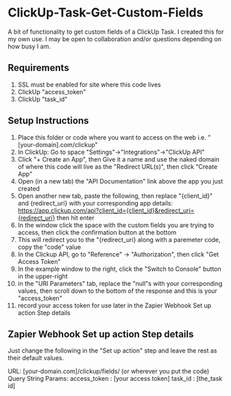 # ClickUp-Task-Get-Custom-Fields
A bit of functionality to get custom fields of a ClickUp Task.  I created this for my own use. I may be open to collaboration and/or questions depending on how busy I am.

## Requirements
1. SSL must be enabled for site where this code lives
2. ClickUp "access_token"
3. ClickUp "task_id"

## Setup Instructions
1. Place this folder or code where you want to access on the web i.e. "[your-domain].com/clickup"
2. In ClickUp: Go to space "Settings"->"Integrations"->"ClickUp API"
3. Click "+ Create an App", then Give it a name and use the naked domain of where this code will live as the "Redirect URL(s)", then click "Create App"
4. Open (in a new tab) the "API Documentation" link above the app you just created
5. Open another new tab, paste the following, then replace "{client_id}" and {redirect_uri} with your corresponding app details: https://app.clickup.com/api?client_id={client_id}&redirect_uri={redirect_uri} then hit enter
6. In the window click the space with the custom fields you are trying to access, then click the confirmation button at the bottom
7. This will redirect you to the "{redirect_uri} along with a paremeter code, copy the "code" value
8. In the Clickup API, go to "Reference" -> "Authorization", then click "Get Access Token"
9. In the example window to the right, click the "Switch to Console" button in the upper-right
10. in the "URI Parameters" tab, replace the "null"s with your corresponding values, then scroll down to the bottom of the response and this is your "access_token"
11. record your access token for use later in the Zapier Webhook Set up action Step details


## Zapier Webhook Set up action Step details

Just change the following in the "Set up action" step and leave the rest as their default values.

URL: [your-domain.com]/clickup/fields/ (or wherever you put the code)
Query String Params: 
  access_token : [your access token]
  task_id : [the_task id]

